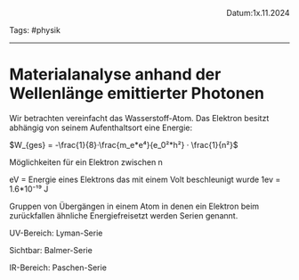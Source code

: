 <p align="right">Datum:1x.11.2024</p>

Tags: #physik 

---

# Materialanalyse anhand der Wellenlänge emittierter Photonen

Wir betrachten vereinfacht das Wasserstoff-Atom. Das Elektron besitzt abhängig von seinem Aufenthaltsort eine Energie:

$W_{ges} = -\frac{1}{8}·\frac{m_e*e⁴}{e_0²*h²} · \frac{1}{n²}$


Möglichkeiten für ein Elektron zwischen n 



eV = Energie eines Elektrons das mit einem Volt beschleunigt wurde
1ev = 1.6*10⁻¹⁹ J



Gruppen von Übergängen in einem Atom in denen ein Elektron beim zurückfallen ähnliche Energiefreisetzt werden Serien genannt.

UV-Bereich:
Lyman-Serie

Sichtbar:
Balmer-Serie

IR-Bereich:
Paschen-Serie